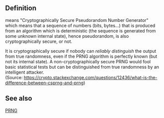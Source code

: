 ## Definition
means "Cryptographically Secure Pseudorandom Number Generator" which means that a sequence of numbers (bits, bytes...) that is produced from an algorithm which is deterministic (the sequence is generated from some unknown internal state), hence pseudorandom, is also cryptographically secure, or not. 

It is cryptographically secure if nobody can _reliably distinguish_ the output from true randomness, even if the PRNG algorithm is perfectly known (but not its internal state). A non-cryptographically secure PRNG would fool basic statistical tests but can be distinguished from true randomness by an intelligent attacker.\
(Source: https://crypto.stackexchange.com/questions/12436/what-is-the-difference-between-csprng-and-prng)

## See also
[PRNG](PRNG.md)